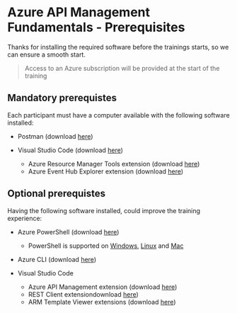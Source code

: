# Azure API Management Fundamentals - Prerequisites

Thanks for installing the required software before the trainings starts, so we can ensure a smooth start.

> Access to an Azure subscription will be provided at the start of the training

## Mandatory prerequistes

Each participant must have a computer available with the following software installed:

* Postman (download [here](https://www.postman.com/downloads/))

* Visual Studio Code (download [here](https://code.visualstudio.com/download))
    * Azure Resource Manager Tools extension (download [here](https://marketplace.visualstudio.com/items?itemName=msazurermtools.azurerm-vscode-tools))
    * Azure Event Hub Explorer extension (download [here](https://marketplace.visualstudio.com/items?itemName=Summer.azure-event-hub-explorer))

## Optional prerequistes

Having the following software installed, could improve the training experience:

* Azure PowerShell (download [here](https://docs.microsoft.com/en-us/powershell/azure/install-az-ps))
    * PowerShell is supported on [Windows](https://docs.microsoft.com/en-us/powershell/scripting/install/installing-powershell-core-on-windows?view=powershell-7), [Linux](https://docs.microsoft.com/en-us/powershell/scripting/install/installing-powershell-core-on-linux?view=powershell-7) and [Mac](https://docs.microsoft.com/en-us/powershell/scripting/install/installing-powershell-core-on-macos?view=powershell-7) 

* Azure CLI (download [here](https://docs.microsoft.com/en-us/cli/azure/install-azure-cli))
* Visual Studio Code
    * Azure API Management extension (download [here](https://marketplace.visualstudio.com/items?itemName=ms-azuretools.vscode-apimanagement))
    * REST Client extensiondownload [here](https://marketplace.visualstudio.com/items?itemName=humao.rest-client))
    * ARM Template Viewer extensions (download [here](https://marketplace.visualstudio.com/items?itemName=bencoleman.armview))